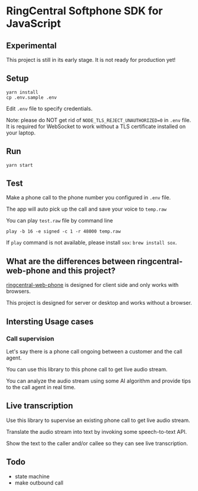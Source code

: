 # RingCentral Softphone SDK for JavaScript


## Experimental

This project is still in its early stage. It is not ready for production yet!


## Setup

```
yarn install
cp .env.sample .env
```

Edit `.env` file to specify credentials.

Note: please do NOT get rid of `NODE_TLS_REJECT_UNAUTHORIZED=0` in `.env` file. It is required for WebSocket to work without a TLS certificate installed on your laptop.


## Run

```
yarn start
```

## Test

Make a phone call to the phone number you configured in `.env` file.

The app will auto pick up the call and save your voice to `temp.raw`

You can play `test.raw` file by command line

```
play -b 16 -e signed -c 1 -r 48000 temp.raw
```

If `play` command is not available, please install `sox`: `brew install sox`.


## What are the differences between ringcentral-web-phone and this project?

[ringcentral-web-phone](https://github.com/ringcentral/ringcentral-web-phone) is designed for client side and only works with browsers.

This project is designed for server or desktop and works without a browser.


## Intersting Usage cases

### Call supervision

Let's say there is a phone call ongoing between a customer and the call agent.

You can use this library to this phone call to get live audio stream.

You can analyze the audio stream using some AI algorithm and provide tips to the call agent in real time.


## Live transcription

Use this library to supervise an existing phone call to get live audio stream.

Translate the audio stream into text by invoking some speech-to-text API.

Show the text to the caller and/or callee so they can see live transcription.


## Todo

- state machine
- make outbound call
